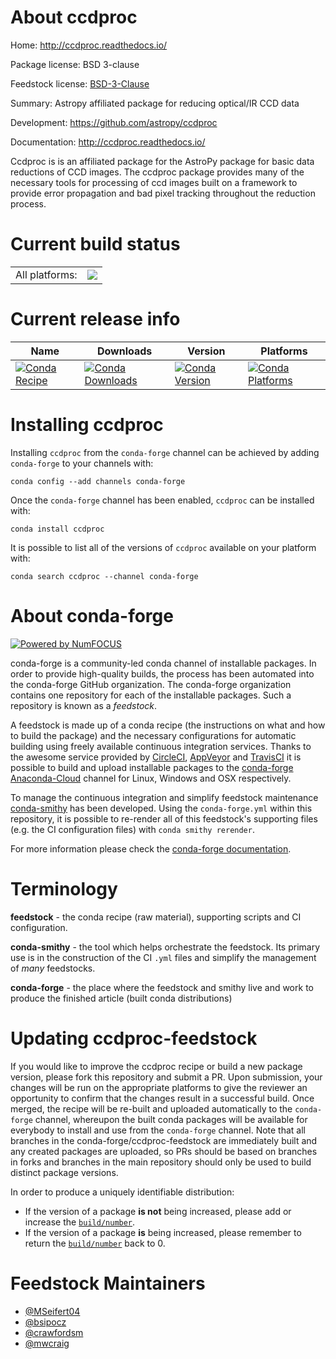 About ccdproc
=============

Home: http://ccdproc.readthedocs.io/

Package license: BSD 3-clause

Feedstock license: [BSD-3-Clause](https://github.com/conda-forge/ccdproc-feedstock/blob/master/LICENSE.txt)

Summary: Astropy affiliated package for reducing optical/IR CCD data

Development: https://github.com/astropy/ccdproc

Documentation: http://ccdproc.readthedocs.io/

Ccdproc is is an affiliated package for the AstroPy package for basic data
reductions of CCD images. The ccdproc package provides many of the
necessary tools for processing of ccd images built on a framework to
provide error propagation and bad pixel tracking throughout the reduction
process.


Current build status
====================


<table><tr><td>All platforms:</td>
    <td>
      <a href="https://dev.azure.com/conda-forge/feedstock-builds/_build/latest?definitionId=3802&branchName=master">
        <img src="https://dev.azure.com/conda-forge/feedstock-builds/_apis/build/status/ccdproc-feedstock?branchName=master">
      </a>
    </td>
  </tr>
</table>

Current release info
====================

| Name | Downloads | Version | Platforms |
| --- | --- | --- | --- |
| [![Conda Recipe](https://img.shields.io/badge/recipe-ccdproc-green.svg)](https://anaconda.org/conda-forge/ccdproc) | [![Conda Downloads](https://img.shields.io/conda/dn/conda-forge/ccdproc.svg)](https://anaconda.org/conda-forge/ccdproc) | [![Conda Version](https://img.shields.io/conda/vn/conda-forge/ccdproc.svg)](https://anaconda.org/conda-forge/ccdproc) | [![Conda Platforms](https://img.shields.io/conda/pn/conda-forge/ccdproc.svg)](https://anaconda.org/conda-forge/ccdproc) |

Installing ccdproc
==================

Installing `ccdproc` from the `conda-forge` channel can be achieved by adding `conda-forge` to your channels with:

```
conda config --add channels conda-forge
```

Once the `conda-forge` channel has been enabled, `ccdproc` can be installed with:

```
conda install ccdproc
```

It is possible to list all of the versions of `ccdproc` available on your platform with:

```
conda search ccdproc --channel conda-forge
```


About conda-forge
=================

[![Powered by NumFOCUS](https://img.shields.io/badge/powered%20by-NumFOCUS-orange.svg?style=flat&colorA=E1523D&colorB=007D8A)](http://numfocus.org)

conda-forge is a community-led conda channel of installable packages.
In order to provide high-quality builds, the process has been automated into the
conda-forge GitHub organization. The conda-forge organization contains one repository
for each of the installable packages. Such a repository is known as a *feedstock*.

A feedstock is made up of a conda recipe (the instructions on what and how to build
the package) and the necessary configurations for automatic building using freely
available continuous integration services. Thanks to the awesome service provided by
[CircleCI](https://circleci.com/), [AppVeyor](https://www.appveyor.com/)
and [TravisCI](https://travis-ci.com/) it is possible to build and upload installable
packages to the [conda-forge](https://anaconda.org/conda-forge)
[Anaconda-Cloud](https://anaconda.org/) channel for Linux, Windows and OSX respectively.

To manage the continuous integration and simplify feedstock maintenance
[conda-smithy](https://github.com/conda-forge/conda-smithy) has been developed.
Using the ``conda-forge.yml`` within this repository, it is possible to re-render all of
this feedstock's supporting files (e.g. the CI configuration files) with ``conda smithy rerender``.

For more information please check the [conda-forge documentation](https://conda-forge.org/docs/).

Terminology
===========

**feedstock** - the conda recipe (raw material), supporting scripts and CI configuration.

**conda-smithy** - the tool which helps orchestrate the feedstock.
                   Its primary use is in the construction of the CI ``.yml`` files
                   and simplify the management of *many* feedstocks.

**conda-forge** - the place where the feedstock and smithy live and work to
                  produce the finished article (built conda distributions)


Updating ccdproc-feedstock
==========================

If you would like to improve the ccdproc recipe or build a new
package version, please fork this repository and submit a PR. Upon submission,
your changes will be run on the appropriate platforms to give the reviewer an
opportunity to confirm that the changes result in a successful build. Once
merged, the recipe will be re-built and uploaded automatically to the
`conda-forge` channel, whereupon the built conda packages will be available for
everybody to install and use from the `conda-forge` channel.
Note that all branches in the conda-forge/ccdproc-feedstock are
immediately built and any created packages are uploaded, so PRs should be based
on branches in forks and branches in the main repository should only be used to
build distinct package versions.

In order to produce a uniquely identifiable distribution:
 * If the version of a package **is not** being increased, please add or increase
   the [``build/number``](https://docs.conda.io/projects/conda-build/en/latest/resources/define-metadata.html#build-number-and-string).
 * If the version of a package **is** being increased, please remember to return
   the [``build/number``](https://docs.conda.io/projects/conda-build/en/latest/resources/define-metadata.html#build-number-and-string)
   back to 0.

Feedstock Maintainers
=====================

* [@MSeifert04](https://github.com/MSeifert04/)
* [@bsipocz](https://github.com/bsipocz/)
* [@crawfordsm](https://github.com/crawfordsm/)
* [@mwcraig](https://github.com/mwcraig/)

